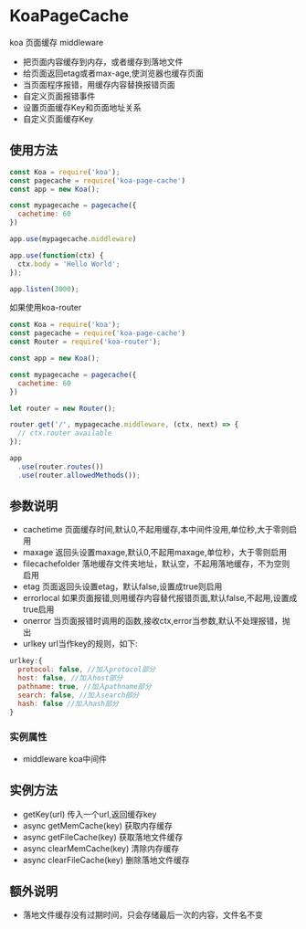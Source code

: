 # KoaPageCache

koa 页面缓存 middleware

* 把页面内容缓存到内存，或者缓存到落地文件
* 给页面返回etag或者max-age,使浏览器也缓存页面
* 当页面程序报错，用缓存内容替换报错页面
* 自定义页面报错事件
* 设置页面缓存Key和页面地址关系
* 自定义页面缓存Key


## 使用方法

```js
const Koa = require('koa');
const pagecache = require('koa-page-cache')
const app = new Koa();

const mypagecache = pagecache({
  cachetime: 60
})

app.use(mypagecache.middleware)

app.use(function(ctx) {
  ctx.body = 'Hello World';
});

app.listen(3000);

```

如果使用koa-router
```js
const Koa = require('koa');
const pagecache = require('koa-page-cache')
const Router = require('koa-router');

const app = new Koa();

const mypagecache = pagecache({
  cachetime: 60
})

let router = new Router();

router.get('/', mypagecache.middleware, (ctx, next) => {
  // ctx.router available
});

app
  .use(router.routes())
  .use(router.allowedMethods());
```

## 参数说明

* cachetime 页面缓存时间,默认0,不起用缓存,本中间件没用,单位秒,大于零则启用
* maxage 返回头设置maxage,默认0,不起用maxage,单位秒，大于零则启用
* filecachefolder 落地缓存文件夹地址，默认空，不起用落地缓存，不为空则启用
* etag 页面返回头设置etag，默认false,设置成true则启用
* errorlocal 如果页面报错,则用缓存内容替代报错页面,默认false,不起用,设置成true启用
* onerror 当页面报错时调用的函数,接收ctx,error当参数,默认不处理报错，抛出
* urlkey url当作key的规则，如下:

```js
urlkey:{
  protocol: false, //加入protocol部分
  host: false, //加入host部分
  pathname: true, //加入pathname部分
  search: false, //加入search部分
  hash: false //加入hash部分
}
```

### 实例属性

* middleware koa中间件

## 实例方法

* getKey(url) 传入一个url,返回缓存key
* async getMemCache(key) 获取内存缓存
* async getFileCache(key) 获取落地文件缓存
* async clearMemCache(key) 清除内存缓存
* async clearFileCache(key) 删除落地文件缓存

## 额外说明

* 落地文件缓存没有过期时间，只会存储最后一次的内容，文件名不变